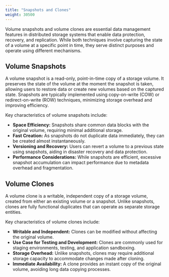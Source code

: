 ```yaml
---
title: "Snapshots and Clones"
weight: 30500
---
```


Volume snapshots and volume clones are essential data management features in distributed storage systems that enable
data protection, recovery, and replication. While both techniques involve capturing the state of a volume at a specific
point in time, they serve distinct purposes and operate using different mechanisms.

## Volume Snapshots

A volume snapshot is a read-only, point-in-time copy of a storage volume. It preserves the state of the volume at the
moment the snapshot is taken, allowing users to restore data or create new volumes based on the captured state.
Snapshots are typically implemented using copy-on-write (COW) or redirect-on-write (ROW) techniques, minimizing storage
overhead and improving efficiency.

Key characteristics of volume snapshots include:

- **Space Efficiency:** Snapshots share common data blocks with the original volume, requiring minimal additional
  storage.
- **Fast Creation:** As snapshots do not duplicate data immediately, they can be created almost instantaneously.
- **Versioning and Recovery:** Users can revert a volume to a previous state using snapshots, aiding in disaster
  recovery and data protection.
- **Performance Considerations:** While snapshots are efficient, excessive snapshot accumulation can impact performance
  due to metadata overhead and fragmentation.

## Volume Clones

A volume clone is a writable, independent copy of a storage volume, created from either an existing volume or a
snapshot. Unlike snapshots, clones are fully functional duplicates that can operate as separate storage entities.

Key characteristics of volume clones include:

- **Writable and Independent:** Clones can be modified without affecting the original volume.
- **Use Case for Testing and Development:** Clones are commonly used for staging environments, testing, and application
  sandboxing.
- **Storage Overhead:** Unlike snapshots, clones may require additional storage capacity to accommodate changes made
  after cloning.
- **Immediate Availability:** A clone provides an instant copy of the original volume, avoiding long data copying
  processes.
